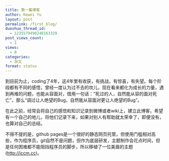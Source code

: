 ```yaml
---
title: 第一篇博客
author: Kewei Yu
layout: post
permalink: /first_blog/
duoshuo_thread_id:
  - 1235579490248163329
post_views_count:
  - 1
views:
  - 0
categories:
  - 杂文
format: status
---
```

  到目前为止，coding了4年，这4年里有收获，有挑战，有惊喜，有失望。每个阶段都有不同的感悟，曾经一度认为过不去的坎儿，现在看来都化为成长的力量，遇到再难的问题，也能从容面对，借用一句话：“死过的人，自然能从容的面对死亡”，那么“调过让人绝望的Bug，自然能从容面对更让人绝望的Bug”。

  在此之前，经常会将自己的感悟和知识记录到微博或者wiki上，建立此博客，希望有一个自己的地儿，将他们记录下来，如果对别人有帮助就太荣幸了，即便没有，也算对自己的总结。
  
  不得不提的是，github pages是一个很好的静态网页托管，但使用门槛相对高些，作为程序员，git自然不是问题，但作为底层研发，主题制作会花点时间，但是任何困难都不能阻挡程序员的脚步，所以移植了一位美眉的主题(http://iccm.cc)。
